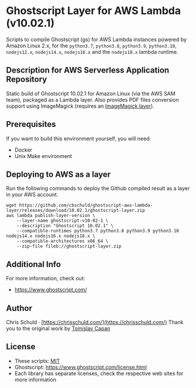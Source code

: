 # Ghostscript Layer for AWS Lambda (v10.02.1)

Scripts to compile Ghostscript (gs) for AWS Lambda instances powered by Amazon Linux 2.x, for the `python3.7`, `python3.8`, `python3.9`, `python3.10`, `nodejs12.x`, `nodejs14.x`, `nodejs16.x` and the `nodejs18.x` lambda runtime.

## Description for AWS Serverless Application Repository

Static build of Ghostscript 10.02.1 for Amazon Linux (via the AWS SAM team), packaged as a Lambda layer. Also provides PDF files conversion support using ImageMagick (requires an [ImageMagick layer](https://github.com/cbschuld/imagemagick-aws-lambda-layer)).

## Prerequisites

If you want to build this environment yourself, you will need:

- Docker
- Unix Make environment

## Deploying to AWS as a layer

Run the following commands to deploy the Github compiled result as a layer in your AWS account.

```
wget https://github.com/cbschuld/ghostscript-aws-lambda-layer/releases/download/10.02.1/ghostscript-layer.zip
aws lambda publish-layer-version \
    --layer-name ghostscript-v10-02-1 \
    --description "Ghostscript 10.02.1" \
    --compatible-runtimes python3.7 python3.8 python3.9 python3.10 nodejs14.x nodejs16.x nodejs18.x \
    --compatible-architectures x86_64 \
    --zip-file fileb://ghostscript-layer.zip
```

## Additional Info

For more information, check out:

- https://www.ghostscript.com/

## Author

Chris Schuld &middot; [https://chrisschuld.com/](https://chrisschuld.com/)
Thank you to the original work by [Tomislav Capan](https://https://twitter.com/tomislavcapan)

## License

- These scripts: [MIT](https://opensource.org/licenses/MIT)
- Ghostscript: <https://www.ghostscript.com/license.html>
- Each library has separate licenses, check the respective web sites for more information
